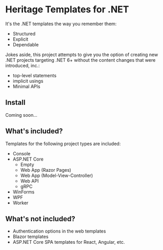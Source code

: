 # Heritage Templates for .NET
It's the .NET templates the way you remember them:
- Structured
- Explicit
- Dependable

Jokes aside, this project attempts to give you the option of creating new .NET projects targeting .NET 6+ without the content changes that were introduced, inc.:
- top-level statements
- implicit usings
- Minimal APIs

## Install
Coming soon...

## What's included?
Templates for the following project types are included:
- Console
- ASP&#46;NET Core
  - Empty
  - Web App (Razor Pages)
  - Web App (Model-View-Controller)
  - Web API
  - gRPC
- WinForms
- WPF
- Worker

## What's not included?
- Authentication options in the web templates
- Blazor templates
- ASP&#46;NET Core SPA templates for React, Angular, etc.